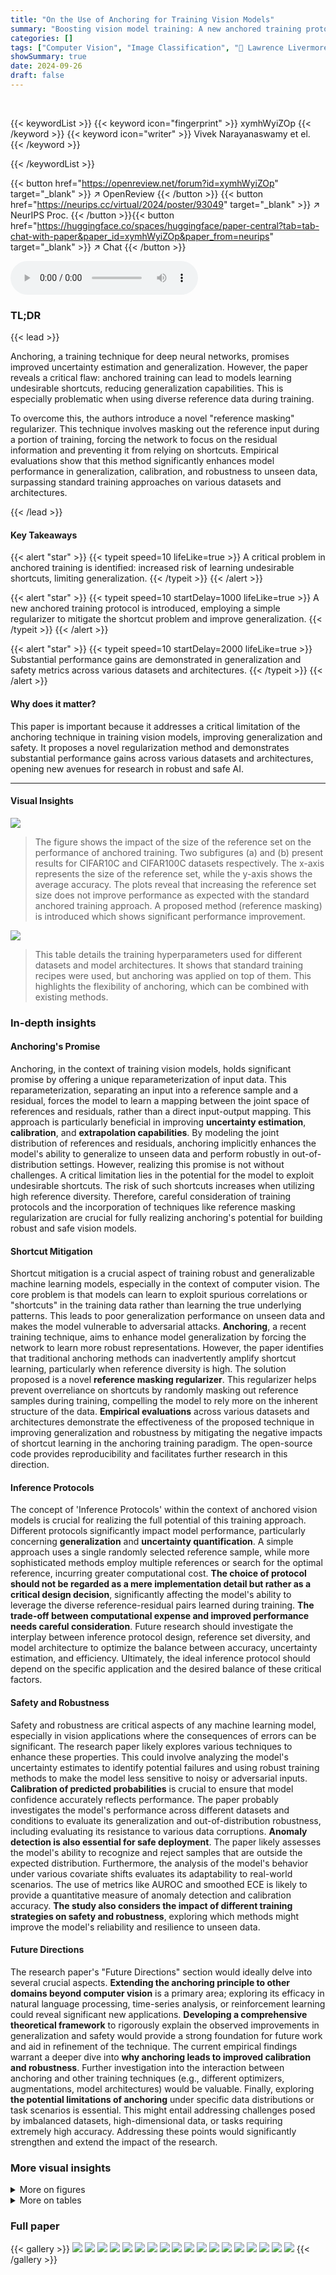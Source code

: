 ```yaml
---
title: "On the Use of Anchoring for Training Vision Models"
summary: "Boosting vision model training: A new anchored training protocol with a simple regularizer significantly enhances generalization and safety, surpassing standard methods."
categories: []
tags: ["Computer Vision", "Image Classification", "🏢 Lawrence Livermore National Laboratory",]
showSummary: true
date: 2024-09-26
draft: false
---
```


<br>

{{< keywordList >}}
{{< keyword icon="fingerprint" >}} xymhWyiZOp {{< /keyword >}}
{{< keyword icon="writer" >}} Vivek Narayanaswamy et el. {{< /keyword >}}
 
{{< /keywordList >}}

{{< button href="https://openreview.net/forum?id=xymhWyiZOp" target="_blank" >}}
↗ OpenReview
{{< /button >}}
{{< button href="https://neurips.cc/virtual/2024/poster/93049" target="_blank" >}}
↗ NeurIPS Proc.
{{< /button >}}{{< button href="https://huggingface.co/spaces/huggingface/paper-central?tab=tab-chat-with-paper&paper_id=xymhWyiZOp&paper_from=neurips" target="_blank" >}}
↗ Chat
{{< /button >}}



<audio controls>
    <source src="https://ai-paper-reviewer.com/xymhWyiZOp/podcast.wav" type="audio/wav">
    Your browser does not support the audio element.
</audio>


### TL;DR


{{< lead >}}

Anchoring, a training technique for deep neural networks, promises improved uncertainty estimation and generalization. However, the paper reveals a critical flaw: anchored training can lead to models learning undesirable shortcuts, reducing generalization capabilities.  This is especially problematic when using diverse reference data during training. 



To overcome this, the authors introduce a novel "reference masking" regularizer. This technique involves masking out the reference input during a portion of training, forcing the network to focus on the residual information and preventing it from relying on shortcuts.  Empirical evaluations show that this method significantly enhances model performance in generalization, calibration, and robustness to unseen data, surpassing standard training approaches on various datasets and architectures.

{{< /lead >}}


#### Key Takeaways

{{< alert "star" >}}
{{< typeit speed=10 lifeLike=true >}} A critical problem in anchored training is identified: increased risk of learning undesirable shortcuts, limiting generalization. {{< /typeit >}}
{{< /alert >}}

{{< alert "star" >}}
{{< typeit speed=10 startDelay=1000 lifeLike=true >}} A new anchored training protocol is introduced, employing a simple regularizer to mitigate the shortcut problem and improve generalization. {{< /typeit >}}
{{< /alert >}}

{{< alert "star" >}}
{{< typeit speed=10 startDelay=2000 lifeLike=true >}} Substantial performance gains are demonstrated in generalization and safety metrics across various datasets and architectures. {{< /typeit >}}
{{< /alert >}}

#### Why does it matter?
This paper is important because it addresses a critical limitation of the anchoring technique in training vision models, improving generalization and safety.  It proposes a novel regularization method and demonstrates substantial performance gains across various datasets and architectures, opening new avenues for research in robust and safe AI.

------
#### Visual Insights



![](https://ai-paper-reviewer.com/xymhWyiZOp/figures_2_1.jpg)

> The figure shows the impact of the size of the reference set on the performance of anchored training.  Two subfigures (a) and (b) present results for CIFAR10C and CIFAR100C datasets respectively.  The x-axis represents the size of the reference set, while the y-axis shows the average accuracy.  The plots reveal that increasing the reference set size does not improve performance as expected with the standard anchored training approach. A proposed method (reference masking) is introduced which shows significant performance improvement.





![](https://ai-paper-reviewer.com/xymhWyiZOp/tables_4_1.jpg)

> This table details the training hyperparameters used for different datasets and model architectures.  It shows that standard training recipes were used, but anchoring was applied on top of them. This highlights the flexibility of anchoring, which can be combined with existing methods.





### In-depth insights


#### Anchoring's Promise
Anchoring, in the context of training vision models, holds significant promise by offering a unique reparameterization of input data.  This reparameterization, separating an input into a reference sample and a residual, forces the model to learn a mapping between the joint space of references and residuals, rather than a direct input-output mapping. This approach is particularly beneficial in improving **uncertainty estimation**, **calibration**, and **extrapolation capabilities**.  By modeling the joint distribution of references and residuals, anchoring implicitly enhances the model's ability to generalize to unseen data and perform robustly in out-of-distribution settings. However, realizing this promise is not without challenges.  A critical limitation lies in the potential for the model to exploit undesirable shortcuts.  The risk of such shortcuts increases when utilizing high reference diversity.  Therefore, careful consideration of training protocols and the incorporation of techniques like reference masking regularization are crucial for fully realizing anchoring's potential for building robust and safe vision models.

#### Shortcut Mitigation
Shortcut mitigation is a crucial aspect of training robust and generalizable machine learning models, especially in the context of computer vision.  The core problem is that models can learn to exploit spurious correlations or "shortcuts" in the training data rather than learning the true underlying patterns. This leads to poor generalization performance on unseen data and makes the model vulnerable to adversarial attacks. **Anchoring**, a recent training technique, aims to enhance model generalization by forcing the network to learn more robust representations.  However, the paper identifies that traditional anchoring methods can inadvertently amplify shortcut learning, particularly when reference diversity is high. The solution proposed is a novel **reference masking regularizer**. This regularizer helps prevent overreliance on shortcuts by randomly masking out reference samples during training, compelling the model to rely more on the inherent structure of the data.  **Empirical evaluations** across various datasets and architectures demonstrate the effectiveness of the proposed technique in improving generalization and robustness by mitigating the negative impacts of shortcut learning in the anchoring training paradigm. The open-source code provides reproducibility and facilitates further research in this direction.

#### Inference Protocols
The concept of 'Inference Protocols' within the context of anchored vision models is crucial for realizing the full potential of this training approach.  Different protocols significantly impact model performance, particularly concerning **generalization** and **uncertainty quantification**.  A simple approach uses a single randomly selected reference sample, while more sophisticated methods employ multiple references or search for the optimal reference, incurring greater computational cost.  **The choice of protocol should not be regarded as a mere implementation detail but rather as a critical design decision**, significantly affecting the model's ability to leverage the diverse reference-residual pairs learned during training.  **The trade-off between computational expense and improved performance needs careful consideration**.   Future research should investigate the interplay between inference protocol design, reference set diversity, and model architecture to optimize the balance between accuracy, uncertainty estimation, and efficiency.  Ultimately, the ideal inference protocol should depend on the specific application and the desired balance of these critical factors.

#### Safety and Robustness
Safety and robustness are critical aspects of any machine learning model, especially in vision applications where the consequences of errors can be significant.  The research paper likely explores various techniques to enhance these properties. This could involve analyzing the model's uncertainty estimates to identify potential failures and using robust training methods to make the model less sensitive to noisy or adversarial inputs.  **Calibration of predicted probabilities** is crucial to ensure that model confidence accurately reflects performance. The paper probably investigates the model's performance across different datasets and conditions to evaluate its generalization and out-of-distribution robustness, including evaluating its resistance to various data corruptions.  **Anomaly detection is also essential for safe deployment**. The paper likely assesses the model's ability to recognize and reject samples that are outside the expected distribution. Furthermore, the analysis of the model's behavior under various covariate shifts evaluates its adaptability to real-world scenarios. The use of metrics like AUROC and smoothed ECE is likely to provide a quantitative measure of anomaly detection and calibration accuracy.  **The study also considers the impact of different training strategies on safety and robustness**, exploring which methods might improve the model's reliability and resilience to unseen data.

#### Future Directions
The research paper's "Future Directions" section would ideally delve into several crucial aspects.  **Extending the anchoring principle to other domains beyond computer vision** is a primary area; exploring its efficacy in natural language processing, time-series analysis, or reinforcement learning could reveal significant new applications.  **Developing a comprehensive theoretical framework** to rigorously explain the observed improvements in generalization and safety would provide a strong foundation for future work and aid in refinement of the technique. The current empirical findings warrant a deeper dive into **why anchoring leads to improved calibration and robustness**.  Further investigation into the interaction between anchoring and other training techniques (e.g., different optimizers, augmentations, model architectures) would be valuable.  Finally, exploring **the potential limitations of anchoring** under specific data distributions or task scenarios is essential. This might entail addressing challenges posed by imbalanced datasets, high-dimensional data, or tasks requiring extremely high accuracy. Addressing these points would significantly strengthen and extend the impact of the research.


### More visual insights

<details>
<summary>More on figures
</summary>


![](https://ai-paper-reviewer.com/xymhWyiZOp/figures_3_1.jpg)

> The figure shows the impact of the size of the reference set on the performance of anchored training.  Two sub-figures present the results on CIFAR10C and CIFAR100C datasets.  The x-axis represents the size of the reference set, and the y-axis represents the average accuracy across five corruption severity levels. The existing anchored training method shows only minor improvements in accuracy as the reference set size increases. A new method, 'Proposed,' which incorporates a reference masking regularizer, is shown to significantly improve generalization performance, especially with larger reference sets.


![](https://ai-paper-reviewer.com/xymhWyiZOp/figures_4_1.jpg)

> This figure displays a comparison of accuracy landscapes for three different training methods: standard training, anchored training, and the proposed method (anchored training with reference masking regularization).  Each landscape is a 2D heatmap showing the accuracy (normalized to be between 0 and 1) across different points in the parameter space of the model. The wider and flatter optimum of the proposed method indicates improved generalization ability.


![](https://ai-paper-reviewer.com/xymhWyiZOp/figures_4_2.jpg)

> The figure shows the impact of the size of the reference set on the performance of anchored training.  It demonstrates that while increasing the reference set size improves performance, it doesn't fully leverage the increased diversity.  A new proposed method, 'reference masking,' addresses this limitation, significantly improving generalization.


</details>




<details>
<summary>More on tables
</summary>


![](https://ai-paper-reviewer.com/xymhWyiZOp/tables_6_1.jpg)
> This table presents a comparison of the generalization performance of Convolutional Neural Networks (CNNs) trained on CIFAR10 and CIFAR100 datasets using standard training, vanilla anchoring, and the proposed anchored training method.  The evaluation includes in-distribution (ID) accuracy and out-of-distribution (OOD) accuracy on CIFAR10-C, CIFAR100-C, CIFAR10-C, and CIFAR100-C datasets. The table highlights the improvement achieved by the proposed method compared to standard training and vanilla anchoring across different corruption severities.

![](https://ai-paper-reviewer.com/xymhWyiZOp/tables_6_2.jpg)
> This table presents a comparison of the generalization performance between standard and anchored transformer models on the ImageNet-1K dataset.  It includes in-distribution (ID) and out-of-distribution (OOD) accuracy results across various datasets, measuring robustness to different types of image corruptions and covariate shifts. The table also shows calibration performance using the Smoothed ECE metric.

![](https://ai-paper-reviewer.com/xymhWyiZOp/tables_7_1.jpg)
> This table presents the results of anomaly rejection and calibration performance evaluation on various vision models trained on ImageNet-1K.  It compares the performance of standard training against a proposed method, using metrics such as AUROC for anomaly detection and Smoothed ECE for calibration. The models are tested on several benchmark datasets, including common Vision OOD benchmarks and the NINCO dataset.  The best-performing model for each metric is highlighted.

![](https://ai-paper-reviewer.com/xymhWyiZOp/tables_8_1.jpg)
> This table presents a comparison of the generalization performance between standard and anchored transformer models on ImageNet-1K. It includes in-distribution (ID) and out-of-distribution (OOD) accuracy using top-1 accuracy, and calibration performance using Smoothed ECE.  The models used are different transformer architectures (SWINv2-T, SWINv2-S, ViT-B16, SWINv2-B).  The differences between proposed (anchored with reference masking) and standard models are highlighted.

![](https://ai-paper-reviewer.com/xymhWyiZOp/tables_13_1.jpg)
> This table shows the impact of the hyperparameter α (which controls the frequency of the regularization applied to anchored training) on the model's performance.  As α increases, there's a greater risk of over-regularization, leading to underfitting. The table displays the in-distribution (ID) test accuracy and out-of-distribution (OOD) accuracy for different values of α, demonstrating the optimal range for α to balance regularization and performance.  The reference set R is set to the entire training dataset (D) for this experiment.

![](https://ai-paper-reviewer.com/xymhWyiZOp/tables_14_1.jpg)
> This table summarizes the training protocols used for different models and datasets in the paper. It shows that while standard training recipes were used, anchoring was applied on top of them.  The table includes the model, dataset, training recipes, and the number of epochs for both non-anchored and anchored training, as well as the optimizer used.

![](https://ai-paper-reviewer.com/xymhWyiZOp/tables_15_1.jpg)
> This table presents a comparison of the generalization performance between standard and anchored training methods for various transformer architectures on the ImageNet-1K dataset.  It includes in-distribution (ID) accuracy, out-of-distribution (OOD) accuracy across different corruption benchmarks, and calibration metrics (Smoothed ECE).  The difference in performance between the proposed and standard models is highlighted.

![](https://ai-paper-reviewer.com/xymhWyiZOp/tables_15_2.jpg)
> This table presents a comparison of the generalization performance of Convolutional Neural Networks (CNNs) trained using standard methods and the proposed anchored training method.  The performance is evaluated on both in-distribution (ID) and out-of-distribution (OOD) datasets, using CIFAR-10 and CIFAR-100, and their corrupted versions. The table shows ID accuracy and OOD accuracy across different corruption severities, highlighting the improvement achieved by the proposed method. The 'Δ' column indicates the difference in performance between the proposed method and the standard method.

</details>




### Full paper

{{< gallery >}}
<img src="https://ai-paper-reviewer.com/xymhWyiZOp/1.png" class="grid-w50 md:grid-w33 xl:grid-w25" />
<img src="https://ai-paper-reviewer.com/xymhWyiZOp/2.png" class="grid-w50 md:grid-w33 xl:grid-w25" />
<img src="https://ai-paper-reviewer.com/xymhWyiZOp/3.png" class="grid-w50 md:grid-w33 xl:grid-w25" />
<img src="https://ai-paper-reviewer.com/xymhWyiZOp/4.png" class="grid-w50 md:grid-w33 xl:grid-w25" />
<img src="https://ai-paper-reviewer.com/xymhWyiZOp/5.png" class="grid-w50 md:grid-w33 xl:grid-w25" />
<img src="https://ai-paper-reviewer.com/xymhWyiZOp/6.png" class="grid-w50 md:grid-w33 xl:grid-w25" />
<img src="https://ai-paper-reviewer.com/xymhWyiZOp/7.png" class="grid-w50 md:grid-w33 xl:grid-w25" />
<img src="https://ai-paper-reviewer.com/xymhWyiZOp/8.png" class="grid-w50 md:grid-w33 xl:grid-w25" />
<img src="https://ai-paper-reviewer.com/xymhWyiZOp/9.png" class="grid-w50 md:grid-w33 xl:grid-w25" />
<img src="https://ai-paper-reviewer.com/xymhWyiZOp/10.png" class="grid-w50 md:grid-w33 xl:grid-w25" />
<img src="https://ai-paper-reviewer.com/xymhWyiZOp/11.png" class="grid-w50 md:grid-w33 xl:grid-w25" />
<img src="https://ai-paper-reviewer.com/xymhWyiZOp/12.png" class="grid-w50 md:grid-w33 xl:grid-w25" />
<img src="https://ai-paper-reviewer.com/xymhWyiZOp/13.png" class="grid-w50 md:grid-w33 xl:grid-w25" />
<img src="https://ai-paper-reviewer.com/xymhWyiZOp/14.png" class="grid-w50 md:grid-w33 xl:grid-w25" />
<img src="https://ai-paper-reviewer.com/xymhWyiZOp/15.png" class="grid-w50 md:grid-w33 xl:grid-w25" />
<img src="https://ai-paper-reviewer.com/xymhWyiZOp/16.png" class="grid-w50 md:grid-w33 xl:grid-w25" />
<img src="https://ai-paper-reviewer.com/xymhWyiZOp/17.png" class="grid-w50 md:grid-w33 xl:grid-w25" />
<img src="https://ai-paper-reviewer.com/xymhWyiZOp/18.png" class="grid-w50 md:grid-w33 xl:grid-w25" />
{{< /gallery >}}